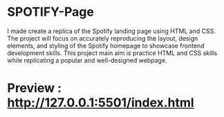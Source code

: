 # SPOTIFY-Page
I made create a replica of the Spotify landing page using HTML
and CSS. The project will focus on accurately reproducing the
layout, design elements, and styling of the Spotify homepage to
showcase frontend development skills.
This project main aim is practice HTML and CSS skills while
replicating a popular and well-designed webpage.


# Preview : http://127.0.0.1:5501/index.html
